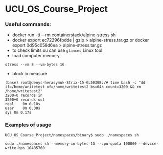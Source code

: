 # UCU_OS_Course_Project

### Useful commands:

* docker run -ti --rm containerstack/alpine-stress sh
* docker export ec72296fbdde | gzip > alpine-stress.tar.gz or docker export 0d95c058d6ea > alpine-stress.tar.gz
* to check limits ou can use `glances` Linux tool
* load computer memory
```shell
stress --vm 8 --vm-bytes 1G
```

* block io measure
```shell
(base) root@denys-herasymuk-Strix-15-GL503GE:/# time bash -c "dd if=/home/writetest of=/home/writetest2 bs=64k count=3200 && rm /home/writetest2"
3200+0 records in
3200+0 records out
real	0m 0.18s
user	0m 0.00s
sys	0m 0.17s
```

### Examples of usage

```shell
UCU_OS_Course_Project/namespaces/binary$ sudo ./namespaces sh

sudo ./namespaces sh --memory-in-bytes 1G --cpu-quota 100000 --device-write-bps 10485760
```
